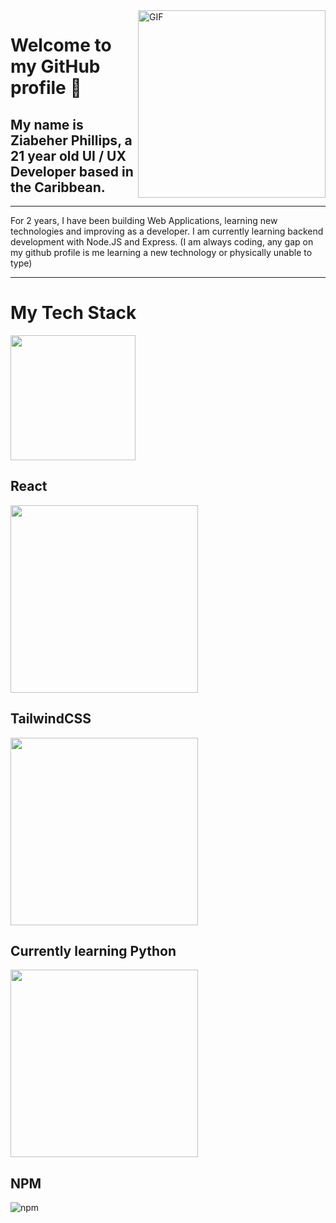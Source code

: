 <img align="right" width="300" alt="GIF" src="https://tenor.com/view/coding-gif-24297652.gif/">

# Welcome to my GitHub profile 🙏

## My name is Ziabeher Phillips, a 21 year old UI / UX Developer based in the Caribbean.
---


For 2 years, I have been building Web Applications, learning new technologies and improving as a developer. I am currently learning backend development with Node.JS and Express. (I am always coding, any gap on my github profile is me learning a new technology or physically unable to type)

---

# My Tech Stack

<img height="200" src="https://www.pikpng.com/pngl/b/382-3820403_we-specialize-in-technologies-html-css-js-icons.png">

## React
<img width="300" src="https://user-images.githubusercontent.com/88985587/165334827-f8da69f3-5da0-4cee-8a56-5fa6745fda30.png">

## TailwindCSS
<img width="300" src="https://user-images.githubusercontent.com/88985587/165334365-f8b6e86b-a654-4dc4-886b-535a08eb25cd.png">

## Currently learning Python
<img width="300" src="https://user-images.githubusercontent.com/88985587/165336812-ad33b1cd-3890-4f29-b2e5-6c895e6307d0.png">

## NPM
![npm](https://user-images.githubusercontent.com/88985587/165336029-d29e02bb-9ae7-4c25-9d9c-2692b61656cc.png)

